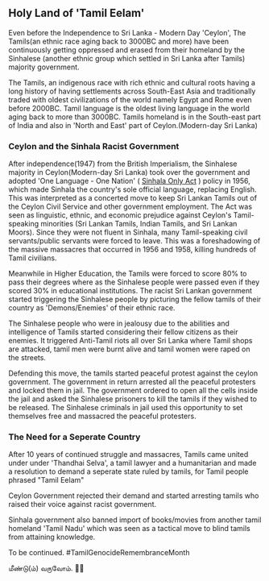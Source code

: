 ## Holy Land of 'Tamil Eelam'

Even before the Independence to Sri Lanka - Modern Day 'Ceylon', The Tamils(an ethnic race aging back to 3000BC and more) have been continuously getting oppressed and erased from their homeland by the Sinhalese (another ethnic group which settled in Sri Lanka after Tamils) majority government.

The Tamils, an indigenous race with rich ethnic and cultural roots having a long history of having settlements across South-East Asia and traditionally traded with oldest civilizations of the world namely Egypt and Rome even before 2000BC. Tamil language is the oldest living language in the world aging back to more than 3000BC. Tamils homeland is in the South-east part of India and also in 'North and East' part of Ceylon.(Modern-day Sri Lanka)

### Ceylon and the Sinhala Racist Government

After independence(1947) from the British Imperialism, the Sinhalese majority in Ceylon(Modern-day Sri Lanka) took over the government and adopted 'One Language - One Nation' ( [Sinhala Only Act](https://en.wikipedia.org/wiki/Sinhala_Only_Act) ) policy in 1956, which made Sinhala the country's sole official language, replacing English. This was interpreted as a concerted move to keep Sri Lankan Tamils out of the Ceylon Civil Service and other government employment. The Act was seen as linguistic, ethnic, and economic prejudice against Ceylon's Tamil-speaking minorities (Sri Lankan Tamils, Indian Tamils, and Sri Lankan Moors). Since they were not fluent in Sinhala, many Tamil-speaking civil servants/public servants were forced to leave. This was a foreshadowing of the massive massacres that occurred in 1956 and 1958, killing hundreds of Tamil civilians.

Meanwhile in Higher Education, the Tamils were forced to score 80% to pass their degrees where as the Sinhalese people were passed even if they scored 30% in educational institutions. The racist Sri Lankan government started triggering the Sinhalese people by picturing the fellow tamils of their country as 'Demons/Enemies' of their ethnic race. 

The Sinhalese people who were in jealousy due to the abilities and intelligence of Tamils started considering their fellow citizens as their enemies. It triggered Anti-Tamil riots all over Sri Lanka where Tamil shops are attacked, tamil men were burnt alive and tamil women were raped on the streets.

Defending this move, the tamils started peaceful protest against the ceylon government. The government in return arrested all the peaceful protesters and locked them in jail. The government ordered to open all the cells inside the jail and asked the Sinhalese prisoners to kill the tamils if they wished to be released. The Sinhalese criminals in jail used this opportunity to set themselves free and massacred the peaceful protesters.

### The Need for a Seperate Country

After 10 years of continued struggle and massacres, Tamils came united under under 'Thandhai Selva', a tamil lawyer and a humanitarian and made a resolution to demand a seperate state ruled by tamils, for Tamil people phrased "Tamil Eelam"

Ceylon Government rejected their demand and started arresting tamils who raised their voice against racist government. 

Sinhala government also banned import of books/movies from another tamil homeland 'Tamil Nadu' which was seen as a tactical move to blind tamils from attaining knowledge.


To be continued.  #TamilGenocideRemembranceMonth 

மீண்டு(ம்) வருவோம். 🐅👣


